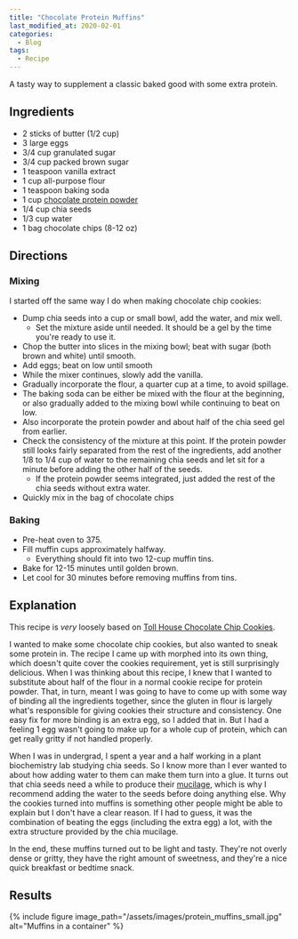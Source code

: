 ```yaml
---
title: "Chocolate Protein Muffins"
last_modified_at: 2020-02-01
categories:
  - Blog
tags:
  - Recipe
---
```


A tasty way to supplement a classic baked good with some extra protein.

## Ingredients

* 2 sticks of butter (1/2 cup)
* 3 large eggs
* 3/4 cup granulated sugar
* 3/4 cup packed brown sugar
* 1 teaspoon vanilla extract
* 1 cup all-purpose flour
* 1 teaspoon baking soda
* 1 cup [chocolate protein powder](https://www.amazon.com/Optimum-Nutrition-Standard-Protein-Chocolate/dp/B000QSNYGI)
* 1/4 cup chia seeds
* 1/3 cup water
* 1 bag chocolate chips (8-12 oz)

## Directions

### Mixing

I started off the same way I do when making chocolate chip cookies:

* Dump chia seeds into a cup or small bowl, add the water, and mix well.
  * Set the mixture aside until needed. It should be a gel by the time you're ready to use it.
* Chop the butter into slices in the mixing bowl; beat with sugar (both brown and white) until smooth.
* Add eggs; beat on low until smooth
* While the mixer continues, slowly add the vanilla.
* Gradually incorporate the flour, a quarter cup at a time, to avoid spillage.
* The baking soda can be either be mixed with the flour at the beginning, or also gradually added to the mixing bowl while continuing to beat on low.
* Also incorporate the protein powder and about half of the chia seed gel from earlier.
* Check the consistency of the mixture at this point. If the protein powder still looks fairly separated from the rest of the ingredients, add another 1/8 to 1/4 cup of water to the remaining chia seeds and let sit for a minute before adding the other half of the seeds.
  * If the protein powder seems integrated, just added the rest of the chia seeds without extra water.
* Quickly mix in the bag of chocolate chips

### Baking

* Pre-heat oven to 375.
* Fill muffin cups approximately halfway.
  * Everything should fit into two 12-cup muffin tins.
* Bake for 12-15 minutes until golden brown.
* Let cool for 30 minutes before removing muffins from tins.

## Explanation

This recipe is _very_ loosely based on [Toll House Chocolate Chip Cookies](https://www.verybestbaking.com/recipes/18476/original-nestle-toll-house-chocolate-chip-cookies/).

I wanted to make some chocolate chip cookies, but also wanted to sneak some protein in. The recipe I came up with morphed into its own thing, which doesn't quite cover the cookies requirement, yet is still surprisingly delicious. When I was thinking about this recipe, I knew that I wanted to substitute about half of the flour in a normal cookie recipe for protein powder. That, in turn, meant I was going to have to come up with some way of binding all the ingredients together, since the gluten in flour is largely what's responsible for giving cookies their structure and consistency. One easy fix for more binding is an extra egg, so I added that in. But I had a feeling 1 egg wasn't going to make up for a whole cup of protein, which can get really gritty if not handled properly.

When I was in undergrad, I spent a year and a half working in a plant biochemistry lab studying chia seeds. So I know more than I ever wanted to about how adding water to them can make them turn into a glue. It turns out that chia seeds need a while to produce their [mucilage](https://en.wikipedia.org/wiki/Mucilage), which is why I recommend adding the water to the seeds before doing anything else. Why the cookies turned into muffins is something other people might be able to explain but I don't have a clear reason. If I had to guess, it was the combination of beating the eggs (including the extra egg) a lot, with the extra structure provided by the chia mucilage.

In the end, these muffins turned out to be light and tasty. They're not overly dense or gritty, they have the right amount of sweetness, and they're a nice quick breakfast or bedtime snack.

## Results

{% include figure image_path="/assets/images/protein_muffins_small.jpg" alt="Muffins in a container" %}
